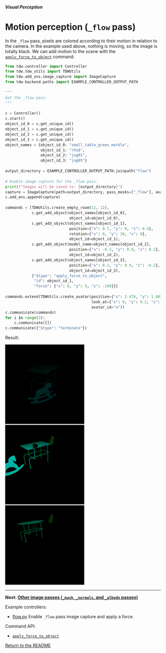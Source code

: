 ##### Visual Perception

# Motion perception (`_flow` pass)

In the `_flow` pass, pixels are colored according to their motion in relation to the camera. In the example used above, nothing is moving, so the image is totally black. We can add motion to the scene with the [`apply_force_to_object`](../../api/command_api.md#apply_force_to_object) command:

```python
from tdw.controller import Controller
from tdw.tdw_utils import TDWUtils
from tdw.add_ons.image_capture import ImageCapture
from tdw.backend.paths import EXAMPLE_CONTROLLER_OUTPUT_PATH

"""
Get the _flow pass.
"""

c = Controller()
c.start()
object_id_0 = c.get_unique_id()
object_id_1 = c.get_unique_id()
object_id_2 = c.get_unique_id()
object_id_3 = c.get_unique_id()
object_names = {object_id_0: "small_table_green_marble",
                object_id_1: "rh10",
                object_id_2: "jug01",
                object_id_3: "jug05"}

output_directory = EXAMPLE_CONTROLLER_OUTPUT_PATH.joinpath("flow")

# Enable image capture for the _flow pass.
print(f"Images will be saved to: {output_directory}")
capture = ImageCapture(path=output_directory, pass_masks=["_flow"], avatar_ids=["a"])
c.add_ons.append(capture)

commands = [TDWUtils.create_empty_room(12, 12),
            c.get_add_object(object_names[object_id_0],
                             object_id=object_id_0),
            c.get_add_object(object_names[object_id_1],
                             position={"x": 0.7, "y": 0, "z": 0.4},
                             rotation={"x": 0, "y": 30, "z": 0},
                             object_id=object_id_1),
            c.get_add_object(model_name=object_names[object_id_2],
                             position={"x": -0.3, "y": 0.9, "z": 0.2},
                             object_id=object_id_2),
            c.get_add_object(object_names[object_id_3],
                             position={"x": 0.3, "y": 0.9, "z": -0.2},
                             object_id=object_id_3),
            {"$type": "apply_force_to_object",
             "id": object_id_1,
             "force": {"x": 0, "y": 5, "z": -200}}]

commands.extend(TDWUtils.create_avatar(position={"x": 2.478, "y": 1.602, "z": 1.412},
                                       look_at={"x": 0, "y": 0.2, "z": 0},
                                       avatar_id="a"))
c.communicate(commands)
for i in range(3):
    c.communicate([])
c.communicate({"$type": "terminate"})
```

Result:

![](images/flow_0001.png) ![](images/flow_0002.png) ![](images/flow_0003.png)

***

**Next: [Other image passes (`_mask`, `_normals`, and `_albedo` passes)](other_passes.md)**

Example controllers:

- [flow.py](https://github.com/threedworld-mit/tdw/blob/master/Python/example_controllers/visual_perception/flow.py) Enable `_flow` pass image capture and apply a force.

Command API:

- [`apply_force_to_object`](../../api/command_api.md#apply_force_to_object)

[Return to the README](../../README.md)

